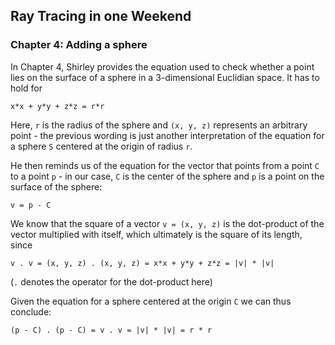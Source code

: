 ## Ray Tracing in one Weekend


### Chapter 4: Adding a sphere

In Chapter 4, Shirley provides the equation used to check whether a point lies on the surface of a sphere in a 3-dimensional Euclidian space.
It has to hold for 

```
x*x + y*y + z*z = r*r
```

Here, `r` is the radius of the sphere and `(x, y, z)` represents an arbitrary point - the previous wording is just another interpretation of the equation for a sphere `S` centered at the origin of radius `r`.


He then reminds us of the equation for the vector that points from a point `C` to a point `p` - in our case, `C` is the center of the sphere and `p` is a point on the surface of the sphere:

```
v = p - C
```

We know that the square of a vector `v = (x, y, z)` is the dot-product of the vector multiplied with itself, which ultimately is the square of its length, since

```
v . v = (x, y, z) . (x, y, z) = x*x + y*y + z*z = |v| * |v| 
```

(`.` denotes the operator for the dot-product here)

Given the equation for a sphere centered at the origin `C` we can thus conclude:

```
(p - C) . (p - C) = v . v = |v| * |v| = r * r 
```


